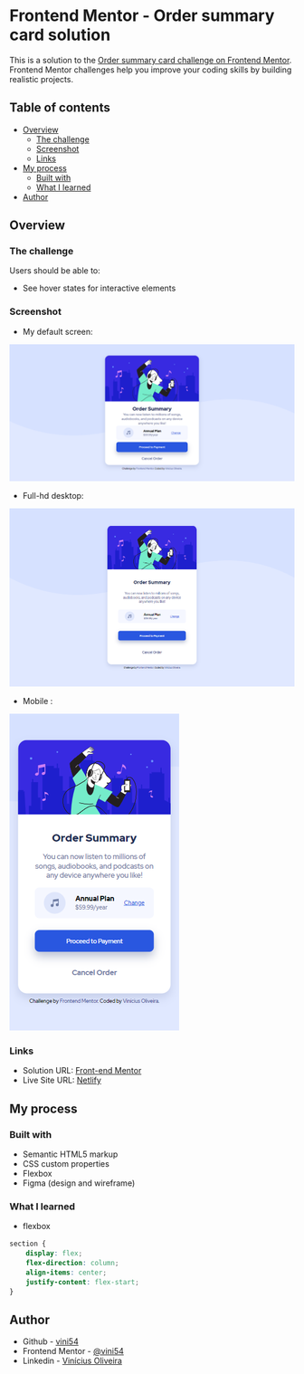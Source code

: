 # Frontend Mentor - Order summary card solution

This is a solution to the [Order summary card challenge on Frontend Mentor](https://www.frontendmentor.io/challenges/order-summary-component-QlPmajDUj). Frontend Mentor challenges help you improve your coding skills by building realistic projects. 

## Table of contents

- [Overview](#overview)
  - [The challenge](#the-challenge)
  - [Screenshot](#screenshot)
  - [Links](#links)
- [My process](#my-process)
  - [Built with](#built-with)
  - [What I learned](#what-i-learned)
- [Author](#author)

## Overview

### The challenge

Users should be able to:

- See hover states for interactive elements

### Screenshot

- My default screen:

![](https://raw.githubusercontent.com/vini54/Front-end-Mentor/main/Order%20summary%20component/Sources/screenshot-M.png)

- Full-hd desktop:

![](https://raw.githubusercontent.com/vini54/Front-end-Mentor/main/Order%20summary%20component/Sources/screenshot-G.png)

- Mobile :

![](https://raw.githubusercontent.com/vini54/Front-end-Mentor/main/Order%20summary%20component/Sources/screenshot-P.png)

### Links

- Solution URL: [Front-end Mentor](https://www.frontendmentor.io/solutions/html-and-css-with-flexbox-lo3wpeZ7-)
- Live Site URL: [Netlify](https://hardcore-bell-6093b9.netlify.app/)

## My process

### Built with

- Semantic HTML5 markup
- CSS custom properties
- Flexbox
- Figma (design and wireframe)

### What I learned

- flexbox
```css
section {
	display: flex;
    flex-direction: column;
    align-items: center;
    justify-content: flex-start;
}
```

## Author

- Github - [vini54](https://github.com/vini54)
- Frontend Mentor - [@vini54](https://www.frontendmentor.io/profile/vini54)
- Linkedin - [Vinícius Oliveira](https://www.linkedin.com/in/vin%C3%ADcius-oliveira-b3480a218/)

